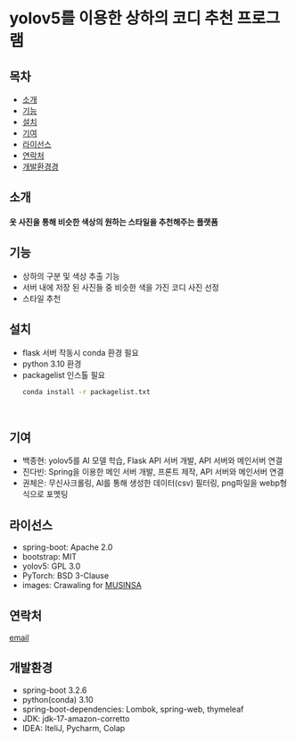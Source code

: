 # yolov5를 이용한 상하의 코디 추천 프로그램



## 목차
- [소개](#소개)
- [기능](#기능)
- [설치](#설치)
- [기여](#기여)
- [라이선스](#라이선스)
- [연락처](#연락처)
- [개발환경경](#개발환경)



## 소개
<h4>옷 사진을 통해 비슷한 색상의 원하는 스타일을 추천해주는 플랫폼</h4>




## 기능
- 상하의 구분 및 색상 추출 기능
- 서버 내에 저장 된 사진들 중 비슷한 색을 가진 코디 사진 선정
- 스타일 추천




## 설치
- flask 서버 작동시 conda 환경 필요
- python 3.10 환경
- packagelist 인스톨 필요
  ```bash
  conda install -r packagelist.txt




## 기여
- 백종현: yolov5를 AI 모델 학습, Flask API 서버 개발, API 서버와 메인서버 연결
- 진다빈: Spring을 이용한 메인 서버 개발, 프론트 제작, API 서버와 메인서버 연결
- 권체은: 무신사크롤링, AI를 통해 생성한 데이터(csv) 필터링, png파일을 webp형식으로 포멧팅




## 라이선스
- spring-boot: Apache 2.0
- bootstrap: MIT
- yolov5: GPL 3.0
- PyTorch: BSD 3-Clause
- images: Crawaling for [MUSINSA](https://www.musinsa.com)



  
## 연락처
[email](gkdisrhs2020@gmail.com)




## 개발환경
- spring-boot 3.2.6 
- python(conda) 3.10
- spring-boot-dependencies: Lombok, spring-web, thymeleaf
- JDK: jdk-17-amazon-corretto
- IDEA: IteliJ, Pycharm, Colap



